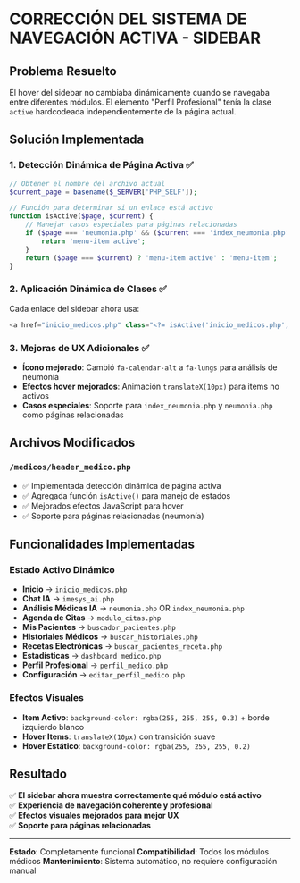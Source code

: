 # CORRECCIÓN DEL SISTEMA DE NAVEGACIÓN ACTIVA - SIDEBAR

## Problema Resuelto

El hover del sidebar no cambiaba dinámicamente cuando se navegaba entre diferentes módulos. El elemento "Perfil Profesional" tenía la clase `active` hardcodeada independientemente de la página actual.

## Solución Implementada

### 1. Detección Dinámica de Página Activa ✅

```php
// Obtener el nombre del archivo actual
$current_page = basename($_SERVER['PHP_SELF']);

// Función para determinar si un enlace está activo
function isActive($page, $current) {
    // Manejar casos especiales para páginas relacionadas
    if ($page === 'neumonia.php' && ($current === 'index_neumonia.php' || $current === 'neumonia.php')) {
        return 'menu-item active';
    }
    return ($page === $current) ? 'menu-item active' : 'menu-item';
}
```

### 2. Aplicación Dinámica de Clases ✅

Cada enlace del sidebar ahora usa:

```php
<a href="inicio_medicos.php" class="<?= isActive('inicio_medicos.php', $current_page) ?> flex items-center p-3 rounded">
```

### 3. Mejoras de UX Adicionales ✅

- **Ícono mejorado**: Cambió `fa-calendar-alt` a `fa-lungs` para análisis de neumonía
- **Efectos hover mejorados**: Animación `translateX(10px)` para items no activos
- **Casos especiales**: Soporte para `index_neumonia.php` y `neumonia.php` como páginas relacionadas

## Archivos Modificados

### `/medicos/header_medico.php`

- ✅ Implementada detección dinámica de página activa
- ✅ Agregada función `isActive()` para manejo de estados
- ✅ Mejorados efectos JavaScript para hover
- ✅ Soporte para páginas relacionadas (neumonía)

## Funcionalidades Implementadas

### Estado Activo Dinámico

- **Inicio** → `inicio_medicos.php`
- **Chat IA** → `imesys_ai.php`
- **Análisis Médicas IA** → `neumonia.php` OR `index_neumonia.php`
- **Agenda de Citas** → `modulo_citas.php`
- **Mis Pacientes** → `buscador_pacientes.php`
- **Historiales Médicos** → `buscar_historiales.php`
- **Recetas Electrónicas** → `buscar_pacientes_receta.php`
- **Estadísticas** → `dashboard_medico.php`
- **Perfil Profesional** → `perfil_medico.php`
- **Configuración** → `editar_perfil_medico.php`

### Efectos Visuales

- **Item Activo**: `background-color: rgba(255, 255, 255, 0.3)` + borde izquierdo blanco
- **Hover Items**: `translateX(10px)` con transición suave
- **Hover Estático**: `background-color: rgba(255, 255, 255, 0.2)`

## Resultado

✅ **El sidebar ahora muestra correctamente qué módulo está activo**  
✅ **Experiencia de navegación coherente y profesional**  
✅ **Efectos visuales mejorados para mejor UX**  
✅ **Soporte para páginas relacionadas**

---

**Estado**: Completamente funcional
**Compatibilidad**: Todos los módulos médicos
**Mantenimiento**: Sistema automático, no requiere configuración manual

